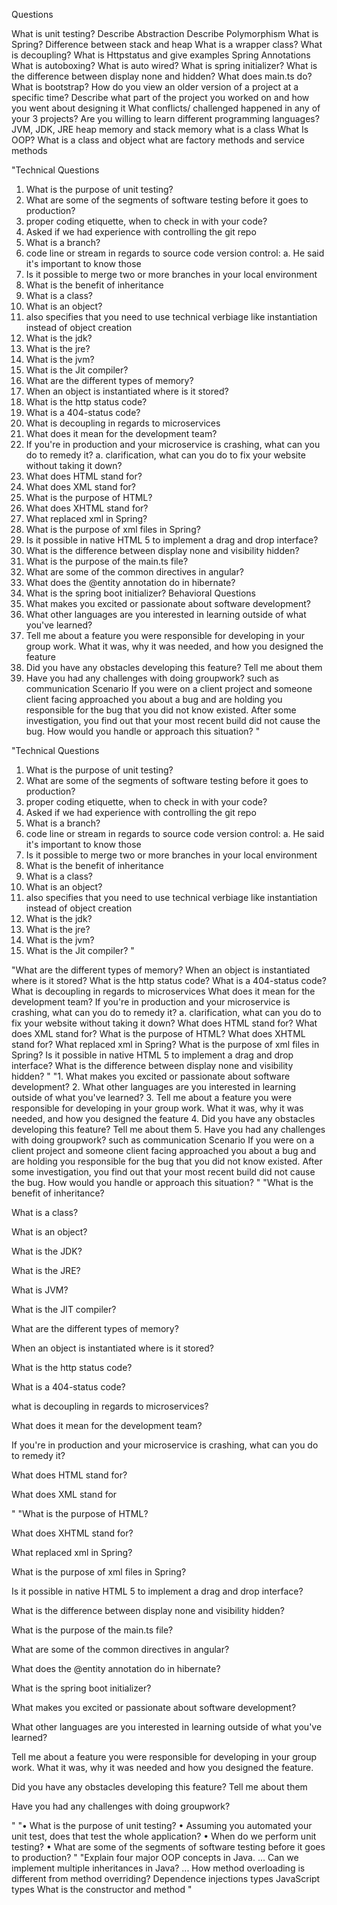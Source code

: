 Questions

What is unit testing?
Describe Abstraction
Describe Polymorphism
What is Spring?
Difference between stack and heap
What is a wrapper class?
What is decoupling?
What is Httpstatus and give examples
Spring Annotations
What is autoboxing?
What is auto wired?
What is spring initializer?
What is the difference between display none and hidden?
What does main.ts do?
What is bootstrap?
How do you view an older version of a project at a specific time?
Describe what part of the project you worked on and how you went about designing it
What conflicts/ challenged happened in any of your 3 projects?
Are you willing to learn different programming languages?
JVM, JDK, JRE
heap memory and stack memory
what is a class
What Is OOP?
What is a class and object
what are factory methods and service methods


"Technical Questions
1.	What is the purpose of unit testing?
2.	What are some of the segments of software testing before it goes to production?
3.	proper coding etiquette, when to check in with your code?
4.	Asked if we had experience with controlling the git repo
5.	What is a branch?
6.	code line or stream in regards to source code version control:
a.	He said it's important to know those
7.	Is it possible to merge two or more branches in your local environment
8.	What is the benefit of inheritance
9.	What is a class?
10.	What is an object?
11.	also specifies that you need to use technical verbiage like instantiation instead of object creation
12.	What is the jdk?
13.	What is the jre?
14.	What is the jvm?
15.	What is the Jit compiler?
16.	What are the different types of memory?
17.	When an object is instantiated where is it stored?
18.	What is the http status code?
19.	What is a 404-status code?
20.	What is decoupling in regards to microservices
21.	What does it mean for the development team?
22.	If you're in production and your microservice is crashing, what can you do to remedy it?
a.	clarification, what can you do to fix your website without taking it down?
23.	What does HTML stand for?
24.	What does XML stand for?
25.	What is the purpose of HTML?
26.	What does XHTML stand for?
27.	What replaced xml in Spring?
28.	What is the purpose of xml files in Spring?
29.	Is it possible in native HTML 5 to implement a drag and drop interface?
30.	What is the difference between display none and visibility hidden?
31.	What is the purpose of the main.ts file?
32.	What are some of the common directives in angular?
33.	What does the @entity annotation do in hibernate?
34.	What is the spring boot initializer?
Behavioral Questions
1.	What makes you excited or passionate about software development?
2.	What other languages are you interested in learning outside of what you've learned?
3.	Tell me about a feature you were responsible for developing in your group work. What it was, why it was needed, and how you designed the feature
4.	Did you have any obstacles developing this feature? Tell me about them
5.	Have you had any challenges with doing groupwork? such as communication
Scenario
If you were on a client project and someone client facing approached you about a bug and are holding you responsible for the bug that you did not know existed.  After some investigation, you find out that your most recent build did not cause the bug.  How would you handle or approach this situation?
"

"Technical Questions
1. What is the purpose of unit testing?
2. What are some of the segments of software testing before it goes to production?
3. proper coding etiquette, when to check in with your code?
4. Asked if we had experience with controlling the git repo
5. What is a branch?
6. code line or stream in regards to source code version control:
a. He said it's important to know those
7. Is it possible to merge two or more branches in your local environment
8. What is the benefit of inheritance
9. What is a class?
10. What is an object?
11. also specifies that you need to use technical verbiage like instantiation instead of object creation
12. What is the jdk?
13. What is the jre?
14. What is the jvm?
15. What is the Jit compiler?
"


"What are the different types of memory?
When an object is instantiated where is it stored?
What is the http status code?
What is a 404-status code?
What is decoupling in regards to microservices
What does it mean for the development team?
 If you're in production and your microservice is crashing, what can you do to remedy it?
a. clarification, what can you do to fix your website without taking it down?
What does HTML stand for?
What does XML stand for?
What is the purpose of HTML?
What does XHTML stand for?
What replaced xml in Spring?
What is the purpose of xml files in Spring?
Is it possible in native HTML 5 to implement a drag and drop interface?
What is the difference between display none and visibility hidden?
"
"1. What makes you excited or passionate about software development?
2. What other languages are you interested in learning outside of what you've learned?
3. Tell me about a feature you were responsible for developing in your group work. What it was, why it was needed, and how you designed the feature
4. Did you have any obstacles developing this feature? Tell me about them
5. Have you had any challenges with doing groupwork? such as communication
Scenario
If you were on a client project and someone client facing approached you about a bug and are holding you responsible for the bug that you did not know existed.  After some investigation, you find out that your most recent build did not cause the bug.  How would you handle or approach this situation?
"
"What is the benefit of inheritance? 

What is a class? 

What is an object? 

What is the JDK? 

What is the JRE? 

What is JVM? 

What is the JIT compiler? 

What are the different types of memory? 

When an object is instantiated where is it stored? 

What is the http status code? 

What is a 404-status code? 

what is decoupling in regards to microservices? 

What does it mean for the development team? 

If you're in production and your microservice is crashing, what can you do to remedy it? 

What does HTML stand for? 

What does XML stand for 

"
"What is the purpose of HTML? 

What does XHTML stand for? 

What replaced xml in Spring? 

What is the purpose of xml files in Spring? 

Is it possible in native HTML 5 to implement a drag and drop interface? 

What is the difference between display none and visibility hidden? 

What is the purpose of the main.ts file? 

What are some of the common directives in angular? 

What does the @entity annotation do in hibernate? 
 

What is the spring boot initializer? 

What makes you excited or passionate about software development? 

What other languages are you interested in learning outside of what you've learned? 

 

Tell me about a feature you were responsible for developing in your group work. What it was, why it was needed and how you designed the feature. 

Did you have any obstacles developing this feature? Tell me about them 

Have you had any challenges with doing groupwork? 

 

 

"
"•	What is the purpose of unit testing?
•	Assuming you automated your unit test, does that test the whole application?
•	When do we perform unit testing?
•	What are some of the segments of software testing before it goes to production?
"
"Explain four major OOP concepts in Java. ...
Can we implement multiple inheritances in Java? ...
How method overloading is different from method overriding?
Dependence injections types
JavaScript types
What is the constructor and method
"

